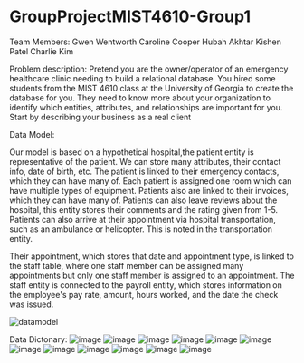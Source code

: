 # GroupProjectMIST4610-Group1

Team Members: 
Gwen Wentworth
Caroline Cooper
Hubah Akhtar
Kishen Patel
Charlie Kim 

Problem description:
Pretend you are the owner/operator of an emergency healthcare clinic needing to build a relational database. You hired some students from the MIST 4610 class at the University of Georgia 
to create the database for you. They need to know more about your organization to identify which entities, attributes, and relationships are important for you. Start by describing your business as a real client 

Data Model: 

Our model is based on a hypothetical hospital,the patient entity is representative of the patient. We can store many attributes, their contact info, date of birth, etc. The patient is linked to their emergency contacts, which they can have many of. Each patient is assigned one room which can have multiple types of equipment. Patients also are linked to their invoices, which they can have many of. Patients can also leave reviews about the hospital, this entity stores their comments and the rating given from 1-5. Patients can also arrive at their appointment via hospital transportation, such as an ambulance or helicopter. This is noted in the transportation entity. 

Their appointment, which stores that date and appointment type, is linked to the staff table, where one staff member can be assigned many appointments but only one staff member is assigned to an appointment. The staff entity is connected to the payroll entity, which stores information on the employee's pay rate, amount, hours worked, and the date the check was issued. 

![datamodel](https://github.com/gaw63800/GroupProjectMIST4610-Group1/assets/150155143/6d61a203-e7eb-44c1-b69d-e79b9ccb71cb)

Data Dictonary: 
![image](https://github.com/gaw63800/GroupProjectMIST4610-Group1/assets/150155143/15c67da6-6599-47a2-8355-4afbd062d3ea)
![image](https://github.com/gaw63800/GroupProjectMIST4610-Group1/assets/150155143/4d762486-5ede-4fe6-9e88-9a26828b9d76)
![image](https://github.com/gaw63800/GroupProjectMIST4610-Group1/assets/150155143/fee98406-80a5-4ec7-bbd9-b5430d5340cc)
![image](https://github.com/gaw63800/GroupProjectMIST4610-Group1/assets/150155143/b972e404-21f1-4767-9573-f8bcbe950986)
![image](https://github.com/gaw63800/GroupProjectMIST4610-Group1/assets/150155143/03b6b069-234e-4803-a1df-62b3094b0299)
![image](https://github.com/gaw63800/GroupProjectMIST4610-Group1/assets/150155143/13131b4d-a442-46a7-88fb-74430e4ec39d)
![image](https://github.com/gaw63800/GroupProjectMIST4610-Group1/assets/150155143/b382de7f-9a7b-4614-91b8-fb4a8b81fa85)
![image](https://github.com/gaw63800/GroupProjectMIST4610-Group1/assets/150155143/4faced4e-b4e5-4e7e-86ff-624f4f99a577)
![image](https://github.com/gaw63800/GroupProjectMIST4610-Group1/assets/150155143/c46a6bd3-81e6-44ba-8a9e-e3ff0875b168)
![image](https://github.com/gaw63800/GroupProjectMIST4610-Group1/assets/150155143/e7e61daf-7935-4fd3-af2e-03f1befffbc8)
![image](https://github.com/gaw63800/GroupProjectMIST4610-Group1/assets/150155143/bf7be95c-6f76-4925-8af8-b38645060699)
![image](https://github.com/gaw63800/GroupProjectMIST4610-Group1/assets/150155143/97904006-042a-4ca2-8c07-1e39e5b536d0)









